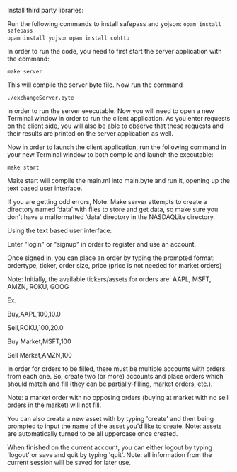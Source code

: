 Install third party libraries:


Run the following commands to install safepass and yojson:
```opam install safepass```  
```opam install yojson```
```opam install cohttp```


In order to run the code, you need to first start the server application with
the command:

```make server```

This will compile the server byte file. Now run the command

```./exchangeServer.byte```

in order to run the server executable. Now you will need to open a new Terminal
window in order to run the client application. As you enter requests on the 
client side, you will also be able to observe that these requests and their 
results are printed on the server application as well.

Now in order to launch the client application, run the following command in 
your new Terminal window to both compile and launch the executable:

```make start```


Make start will compile the main.ml into main.byte and run it, opening up
the text based user interface.

If you are getting odd errors, Note: Make server attempts to create a directory 
named ‘data’ with files to store and get data, so make sure you don’t have a 
malformatted ‘data’ directory in the NASDAQLite directory.

Using the text based user interface:

Enter "login" or "signup" in order to register and use an account.

Once signed in, you can place an order by typing the prompted format: 
ordertype, ticker, order size, price (price is not needed for market orders)

Note: Initially, the available tickers/assets for orders are: AAPL, MSFT, AMZN, 
ROKU, GOOG

Ex.  

Buy,AAPL,100,10.0  

Sell,ROKU,100,20.0

Buy Market,MSFT,100

Sell Market,AMZN,100


In order for orders to be filled, there must be multiple accounts with orders
from each one. So, create two (or more) accounts and place orders which should
match and fill (they can be partially-filling, market orders, etc.). 


Note: a market order with no opposing orders (buying at market with no sell 
orders in the market) will not fill.


You can also create a new asset with by typing 'create' and then being prompted
to input the name of the asset you'd like to create. Note: assets are 
automatically turned to be all uppercase once created.


When finished on the current account, you can either logout by typing 'logout' 
or save and quit by typing 'quit'. Note: all information from the current 
session will be saved for later use.

